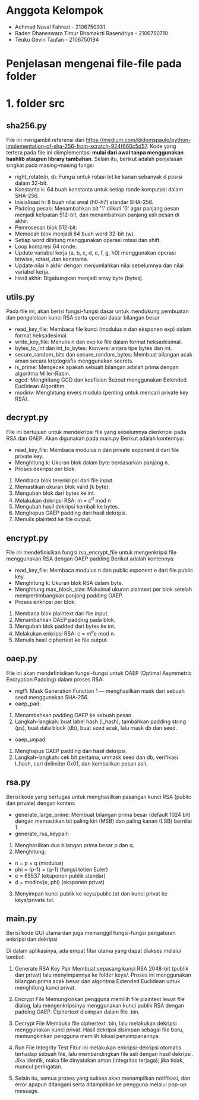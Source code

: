 # Anggota Kelompok
- Achmad Noval Fahrezi - 2106750931
- Raden Dhaneswara Timur Bhamakrti Rasendriya - 2106750710
- Teuku Gevin Taufan - 2106750194

# Penjelasan mengenai file-file pada folder

# 1. folder src

## sha256.py
File ini mengambil referensi dari https://medium.com/@domspaulo/python-implementation-of-sha-256-from-scratch-924f660c5d57. 
Kode yang tertera pada file ini diimplementasi **mulai dari awal tanpa menggunakan hashlib ataupun library tambahan**. 
Selain itu, berikut adalah penjelasan singkat pada masing-masing fungsi

- right_rotate(n, d): Fungsi untuk rotasi bit ke kanan sebanyak d posisi dalam 32-bit.
- Konstanta k: 64 buah konstanta untuk setiap ronde komputasi dalam SHA-256.
- Inisialisasi h: 8 buah nilai awal (h0-h7) standar SHA-256.
- Padding pesan: Menambahkan bit '1' diikuti '0' agar panjang pesan menjadi kelipatan 512-bit, dan menambahkan panjang asli pesan di akhir.
- Pemrosesan blok 512-bit:
- Memecah blok menjadi 64 buah word 32-bit (w).
- Setiap word dihitung menggunakan operasi rotasi dan shift.
- Loop kompresi 64 ronde:
- Update variabel kerja (a, b, c, d, e, f, g, h0) menggunakan operasi bitwise, rotasi, dan konstanta.
- Update nilai h akhir dengan menjumlahkan nilai sebelumnya dan nilai variabel kerja.
- Hasil akhir: Digabungkan menjadi array byte (bytes).

## utils.py

Pada file ini, akan berisi fungsi-fungsi dasar untuk mendukung pembuatan dan pengelolaan kunci RSA serta operasi dasar bilangan besar

- read_key_file: Membaca file kunci (modulus n dan eksponen exp) dalam format heksadesimal.
- write_key_file: Menulis n dan exp ke file dalam format heksadesimal.
- bytes_to_int dan int_to_bytes: Konversi antara tipe bytes dan int.
- secure_random_bits dan secure_random_bytes: Membuat bilangan acak aman secara kriptografis menggunakan secrets.
- is_prime: Mengecek apakah sebuah bilangan adalah prima dengan algoritma Miller-Rabin.
- egcd: Menghitung GCD dan koefisien Bezout menggunakan Extended Euclidean Algorithm.
- modinv: Menghitung invers modulo (penting untuk mencari private key RSA).

## decrypt.py
File ini bertujuan untuk mendekripsi file yang sebelumnya dienkripsi pada RSA dan OAEP. Akan digunakan pada main.py
Berikut adalah kontennya:

- read_key_file: Membaca modulus n dan private exponent d dari file private key.
- Menghitung k: Ukuran blok dalam byte berdasarkan panjang n.
- Proses dekripsi per blok:
1. Membaca blok terenkripsi dari file input.
2. Memastikan ukuran blok valid (k byte).
3. Mengubah blok dari bytes ke int.
4. Melakukan dekripsi RSA: m = c<sup>d</sup> mod n
5. Mengubah hasil dekripsi kembali ke bytes.
6. Menghapus OAEP padding dari hasil dekripsi.
7. Menulis plaintext ke file output.

## encrypt.py
File ini mendefinisikan fungsi rsa_encrypt_file untuk mengenkripsi file menggunakan RSA dengan OAEP padding
Berikut adalah kontennya:

- read_key_file: Membaca modulus n dan public exponent e dari file public key.
- Menghitung k: Ukuran blok RSA dalam byte.
- Menghitung max_block_size: Maksimal ukuran plaintext per blok setelah mempertimbangkan panjang padding OAEP.
- Proses enkripsi per blok:
1. Membaca blok plaintext dari file input.
2. Menambahkan OAEP padding pada blok.
3. Mengubah blok padded dari bytes ke int.
4. Melakukan enkripsi RSA: c = m<sup>e</sup>e mod n.
5. Menulis hasil ciphertext ke file output.

## oaep.py
File ini akan mendefinisikan fungsi-fungsi untuk OAEP (Optimal Asymmetric Encryption Padding) dalam proses RSA:
- mgf1: Mask Generation Function 1 — menghasilkan mask dari sebuah seed menggunakan SHA-256.
- oaep_pad:
1. Menambahkan padding OAEP ke sebuah pesan.
2. Langkah-langkah: buat label hash (l_hash), tambahkan padding string (ps), buat data block (db), buat seed acak, lalu mask db dan seed.
- oaep_unpad:
1. Menghapus OAEP padding dari hasil dekripsi.
2. Langkah-langkah: cek bit pertama, unmask seed dan db, verifikasi l_hash, cari delimiter 0x01, dan kembalikan pesan asli.

## rsa.py
Berisi kode yang bertugas untuk menghasilkan pasangan kunci RSA (public dan private) dengan konten:
- generate_large_prime: Membuat bilangan prima besar (default 1024 bit) dengan memastikan bit paling kiri (MSB) dan paling kanan (LSB) bernilai 1.
- generate_rsa_keypair:
1. Menghasilkan dua bilangan prima besar p dan q.
2. Menghitung:
+ n = p × q (modulus)
+ phi = (p-1) × (q-1) (fungsi totien Euler)
+ e = 65537 (eksponen publik standar)
+ d = modinv(e, phi) (eksponen privat)
3. Menyimpan kunci publik ke keys/public.txt dan kunci privat ke keys/private.txt.

## main.py
Berisi kode GUI utama dan juga memanggil fungsi-fungsi pengaturan enkripsi dan dekripsi

Di dalam aplikasinya, ada empat fitur utama yang dapat diakses melalui tombol:

1. Generate RSA Key Pair
Membuat sepasang kunci RSA 2048-bit (publik dan privat) lalu menyimpannya ke folder keys/. Proses ini menggunakan bilangan prima acak besar dan algoritma Extended Euclidean untuk menghitung kunci privat.

2. Encrypt File
Memungkinkan pengguna memilih file plaintext lewat file dialog, lalu mengenkripsinya menggunakan kunci publik RSA dengan padding OAEP. Ciphertext disimpan dalam file .bin.

3. Decrypt File
Membuka file ciphertext .bin, lalu melakukan dekripsi menggunakan kunci privat. Hasil dekripsi disimpan sebagai file baru, memungkinkan pengguna memilih lokasi penyimpanannya.

4. Run File Integrity Test
Fitur ini melakukan enkripsi-dekripsi otomatis terhadap sebuah file, lalu membandingkan file asli dengan hasil dekripsi. Jika identik, maka file dinyatakan aman (integritas terjaga); jika tidak, muncul peringatan.

5. Selain itu, semua proses yang sukses akan menampilkan notifikasi, dan error apapun ditangani serta ditampilkan ke pengguna melalui pop-up message.
